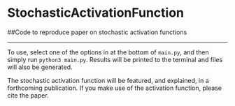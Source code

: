 # StochasticActivationFunction
##Code to reproduce paper on stochastic activation functions

---

To use, select one of the options in at the bottom of `main.py`, and then simply run `python3 main.py`.  Results will be printed to the terminal and files will also be generated.

The stochastic activation function will be featured, and explained, in a forthcoming publication.  If you make use of the activation function, please cite the paper.
